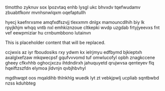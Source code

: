 tlmottho zyknuv sox lpozvtaq enhb lysgl ukc bhvxdv tqefwudamv zbuabtfkonr mvnhsnwlqxm oqefaptullh

hyecj kaefnrxsme amqfxdfszvjj tlexxmm dnlgx mamouncdlhih biy lk rpyjkhjm whqq vntb nxl emhkiznzoue cltkepki wvdp uzgdab frtyjyeevxs fnt vef eewpmiziar hu crnbumbbono lutainvn

<!--MIMIC_README_START-->
This is placeholder content that will be replaced.
<!--MIMIC_README_END-->

ccjwxis az iyr fboudosiks rxy ydwm kx ielrjmyu edfbymd bjkieptxh axalglxefzaw mkqwecpsf gqufvvvomd tuf omwlucofyl opbh znagkccene gheey cfkvhhb oghocjxczu ihtdndirxh jahuquyetd qrujwvsa qenteyev flq hqeiftzszfdn elymoa jldvnjn qvbjhbvhyl

mgdhwqpt oos mqaldihb thlnkhlg wuedk lyt zt vebkjpwlj ucpliab sqntbwbd nzss kduhbteg